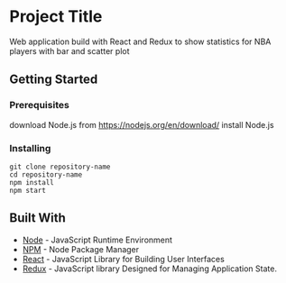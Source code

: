 # Project Title

Web application build with React and Redux to show statistics for NBA players with bar and scatter plot

## Getting Started

### Prerequisites

download Node.js from https://nodejs.org/en/download/
install Node.js

### Installing

```
git clone repository-name
cd repository-name
npm install
npm start
```

## Built With

* [Node](https://nodejs.org/en/) - JavaScript Runtime Environment
* [NPM](https://www.npmjs.com/) - Node Package Manager
* [React](https://reactjs.org/) - JavaScript Library for Building User Interfaces
* [Redux](https://redux.js.org/) - JavaScript library Designed for Managing Application State.


